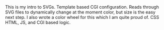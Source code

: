 This is my intro to SVGs.  Template based CGI configuration.  Reads through SVG files to dynamically change at the moment color, but size is the easy next step.  I also wrote a color wheel for this which I am quite proud of. CSS HTML, JS, and CGI based logic.
